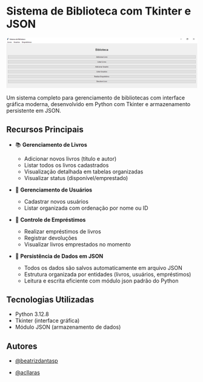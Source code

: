 # Sistema de Biblioteca com Tkinter e JSON

![Screenshot da Interface](interface.png)

Um sistema completo para gerenciamento de bibliotecas com interface gráfica moderna, desenvolvido em Python com Tkinter e armazenamento persistente em JSON.

## Recursos Principais

- 📚 **Gerenciamento de Livros**
  - Adicionar novos livros (título e autor)
  - Listar todos os livros cadastrados
  - Visualização detalhada em tabelas organizadas
  - Visualizar status (disponível/emprestado)

- 👥 **Gerenciamento de Usuários**
  - Cadastrar novos usuários
  - Listar organizada com ordenação por nome ou ID

- 🔄 **Controle de Empréstimos**
  - Realizar empréstimos de livros
  - Registrar devoluções
  - Visualizar livros emprestados no momento

- 💾 **Persistência de Dados em JSON**
  - Todos os dados são salvos automaticamente em arquivo JSON
  - Estrutura organizada por entidades (livros, usuários, empréstimos)
  - Leitura e escrita eficiente com módulo json padrão do Python

## Tecnologias Utilizadas

- Python 3.12.8
- Tkinter (interface gráfica)
- Módulo JSON (armazenamento de dados)

## Autores

- [@beatrizdantasp](https://github.com/beatrizdantasp)

- [@acllaras](https://github.com/acllaras)
